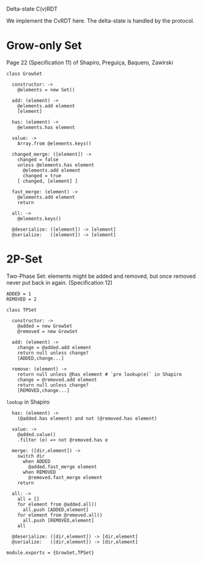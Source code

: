 Delta-state C(v)RDT

We implement the CvRDT here. The delta-state is handled by the protocol.

Grow-only Set
=============

Page 22 (Specification 11) of Shapiro, Preguiça, Baquero, Zawirski

    class GrowSet

      constructor: ->
        @elements = new Set()

      add: (element) ->
        @elements.add element
        [element]

      has: (element) ->
        @elements.has element

      value: ->
        Array.from @elements.keys()

      changed_merge: ([element]) ->
        changed = false
        unless @elements.has element
          @elements.add element
          changed = true
        [ changed, [element] ]

      fast_merge: (element) ->
        @elements.add element
        return

      all: ->
        @elements.keys()

      @deserialize: ([element]) -> [element]
      @serialize:   ([element]) -> [element]

2P-Set
======

Two-Phase Set: elements might be added and removed, but once removed never put back in again.
(Specification 12)

    ADDED = 1
    REMOVED = 2

    class TPSet

      constructor: ->
        @added = new GrowSet
        @removed = new GrowSet

      add: (element) ->
        change = @added.add element
        return null unless change?
        [ADDED,change...]

      remove: (element) ->
        return null unless @has element # `pre lookup(e)` in Shapiro
        change = @removed.add element
        return null unless change?
        [REMOVED,change...]

`lookup` in Shapiro

      has: (element) ->
        (@added.has element) and not (@removed.has element)

      value: ->
        @added.value()
        .filter (e) => not @removed.has e

      merge: ([dir,element]) ->
        switch dir
          when ADDED
            @added.fast_merge element
          when REMOVED
            @removed.fast_merge element
        return

      all: ->
        all = []
        for element from @added.all()
          all.push [ADDED,element]
        for element from @removed.all()
          all.push [REMOVED,element]
        all

      @deserialize: ([dir,element]) -> [dir,element]
      @serialize:   ([dir,element]) -> [dir,element]

    module.exports = {GrowSet,TPSet}
